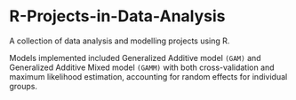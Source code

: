 # R-Projects-in-Data-Analysis
A collection of data analysis and modelling projects using R.

Models implemented included Generalized Additive model `(GAM)` and Generalized Additive Mixed model `(GAMM)` with both cross-validation and maximum likelihood estimation, accounting for random effects for individual groups.
